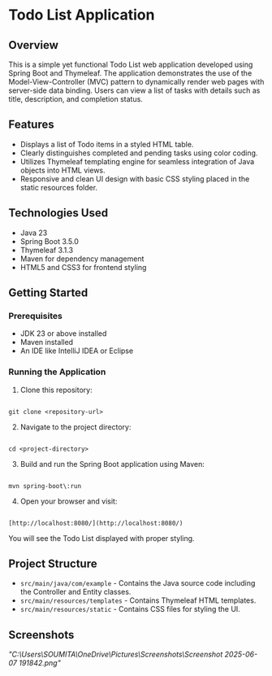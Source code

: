 
# Todo List Application

## Overview
This is a simple yet functional Todo List web application developed using Spring Boot and Thymeleaf. The application demonstrates the use of the Model-View-Controller (MVC) pattern to dynamically render web pages with server-side data binding. Users can view a list of tasks with details such as title, description, and completion status.

## Features
- Displays a list of Todo items in a styled HTML table.
- Clearly distinguishes completed and pending tasks using color coding.
- Utilizes Thymeleaf templating engine for seamless integration of Java objects into HTML views.
- Responsive and clean UI design with basic CSS styling placed in the static resources folder.

## Technologies Used
- Java 23
- Spring Boot 3.5.0
- Thymeleaf 3.1.3
- Maven for dependency management
- HTML5 and CSS3 for frontend styling

## Getting Started

### Prerequisites
- JDK 23 or above installed
- Maven installed
- An IDE like IntelliJ IDEA or Eclipse

### Running the Application
1. Clone this repository:
```

git clone <repository-url>

```
2. Navigate to the project directory:
```

cd <project-directory>

```
3. Build and run the Spring Boot application using Maven:
```

mvn spring-boot\:run

```
4. Open your browser and visit:
```

[http://localhost:8080/](http://localhost:8080/)

```
You will see the Todo List displayed with proper styling.

## Project Structure
- `src/main/java/com/example` - Contains the Java source code including the Controller and Entity classes.
- `src/main/resources/templates` - Contains Thymeleaf HTML templates.
- `src/main/resources/static` - Contains CSS files for styling the UI.

## Screenshots
*"C:\Users\SOUMITA\OneDrive\Pictures\Screenshots\Screenshot 2025-06-07 191842.png"*

